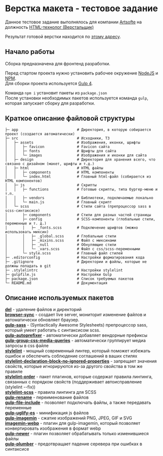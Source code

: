# Верстка макета - тестовое задание

Данное тестовое задание выполнялось для компании [Artsofte](https://artsofte.ru/) на должность [HTML-технолог (Верстальщик)](https://hh.ru/vacancy/45568334)  

Результат готовой верстки находится по [этому адресу](https://portfolio.xelloworld.ru/artsofte-test/).


## Начало работы
Сборка предназначена для фронтенд разработки.  

Перед стартом проекта нужно установить рабочее окружение [NodeJS](https://nodejs.org/) и [NPM](https://www.npmjs.com/).  
Для сборки проекта используется [Gulp 4](https://gulpjs.com/).  

Команда `npm i` установит пакеты из `package.json`  
После установки необходимых пакетов используется команда `gulp`, которая запускает сборку для разработки.  

## Краткое описание файловой структуры

```
├─ app                           # Директория, в которую собирается проект (создается автоматически)
├─ src                           # Исходники, ТЗ
│   ├─ assets                    # Изображения, иконки, шрифты
│   │   ├─ favicon               # Favicon сайта
│   │   ├─ fonts                 # Шрифты для сайта
│   │   └─ images                # Изображения и иконки для сайта
│   ├─ design                    # Директория для хранения всего, что связано с дизайном (макет, шрифты и т.д.)
│   ├─ html                      # HTML файлы
│   │   ├─ components            # HTML компоненты
│   │   └─ index.html            # Главный html-файл (собирается из HTML компонентов)
│   ├─ js                        # Скрипты
│   │   ├─ functions             # Готовые скрипты, типа бургер-меню и т.п.
│   │   ├─ vendors               # Библиотеки, подключаемые локально
│   │   └─ main.js               # Главный скрипт
│   └─ scss                      # Стили сайта (препроцессор sass в scss-синтаксисе)
│       ├─ components            # Стили для разных частей страницы
│       ├─ config                # SCSS-компоненты (глобальные стили, переменные и т. д.)
│       │   ├─ _fonts.scss       # Подключение шрифтов (можно использовать миксин)
│       │   ├─ _global.scss      # Глобальные стили
│       │   ├─ _mixins.scss      # Файл с миксинами
│       │   ├─ _null             # Обнуляющие стили
│       │   └─ _vars.scss        # Файл с css/scss-переменными
│       └─ style.scss            # Главный файл стилей
├─ .editorconfig                 # Настройки форматирования кода
├─ .gitignore                    # Директории и файлы, которые не должны попадать в git
├─ .stylelintrc                  # Настройки stylelint
├─ gulpfile.js                   # Настройки Gulp
├─ package.json                  # Список требуемых пакетов
└─ README.md                     # Документация
```

## Описание используемых пакетов

**[del](https://www.npmjs.com/package/del)** - удаление файлов и директорий  
**[browser-sync](https://browsersync.io/)** - создает live server, мониторит изменение файлов и автоматически обновляет браузер.  
**[gulp-sass](https://www.npmjs.com/package/gulp-sass)** - (Syntactically Awesome Stylesheets) препроцессор sass, который умеет работать с синтаксисом scss.  
**[gulp-autoprefixer](https://www.npmjs.com/package/gulp-autoprefixer)** - автоматически добавляет вендорные префиксы  
**[gulp-group-css-media-queries](https://www.npmjs.com/package/gulp-group-css-media-queries)** - автоматически группирует медиа запросы в css файле  
**[stylelint](https://www.npmjs.com/package/stylelint)** - мощный современный линтер, который поможет избежать ошибок и обеспечить соблюдение соглашений в ваших стилях  
**[stylelint-declaration-block-no-ignored-properties](https://www.npmjs.com/package/stylelint-declaration-block-no-ignored-properties)** - запрещает значения свойств, которые игнорируются из-за другого свойства в том же правиле  
**[stylelint-order](https://www.npmjs.com/package/stylelint-order)** - пакет плагинов, которые содержат правила линтинга, связанных с порядком свойств (поддерживает автоисправление (stylelint --fix))  
**[stylelint-scss](https://www.npmjs.com/package/stylelint-scss)** - правила линтинга для SCSS  
**[gulp-rename](https://www.npmjs.com/package/gulp-rename)** - переименование файлов  
**[gulp-file-include](https://www.npmjs.com/package/gulp-file-include)** - позволяет подключать файлы, а также передавать переменные  
**[gulp-uglify-es](https://www.npmjs.com/package/gulp-uglify-es)** - минификация js файлов  
**[gulp-imagemin](https://www.npmjs.com/package/gulp-imagemin)** - сжатие изображений PNG, JPEG, GIF и SVG  
**[imagemin-webp](https://www.npmjs.com/package/imagemin-webp)** - плагин для gulp-imagemin, который позволяет конвертировать изображения в формат webp  
**[gulp-newer](https://www.npmjs.com/package/gulp-newer)** - плагин позволяет обрабатывать только изменившиеся файлы  
**[gulp-plumber](https://www.npmjs.com/package/gulp-plumber)** - предотвращает падение серевера при ошибках в синтаксисе  
